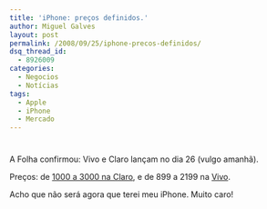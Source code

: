 ```yaml
---
title: 'iPhone: preços definidos.'
author: Miguel Galves
layout: post
permalink: /2008/09/25/iphone-precos-definidos/
dsq_thread_id:
  - 8926009
categories:
  - Negocios
  - Notícias
tags:
  - Apple
  - iPhone
  - Mercado
---
```

# 

A Folha confirmou: Vivo e Claro lançam no dia 26 (vulgo amanhã).

Preços: de [1000 a 3000 na Claro][1], e de 899 a 2199 na [Vivo][2].

 [1]: http://www1.folha.uol.com.br/folha/informatica/ult124u448784.shtml
 [2]: http://www1.folha.uol.com.br/folha/informatica/ult124u448974.shtml

Acho que não será agora que terei meu iPhone. Muito caro!